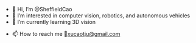 - 👋 Hi, I’m @SheffieldCao
- 👀 I’m interested in computer vision, robotics, and autonomous vehicles
- 🌱 I’m currently learning 3D vision
<!---- 💞️ I’m looking to collaborate on ...--->
- 📫 How to reach me :link:xucaotju@gmail.com

<!---
SheffieldCao/SheffieldCao is a ✨ special ✨ repository because its `README.md` (this file) appears on your GitHub profile.
You can click the Preview link to take a look at your changes.
--->
